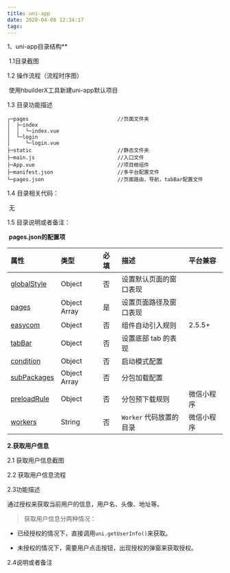 ```yaml
---
title: uni-app
date: 2020-04-08 12:34:17
tags:
---
```

1、uni-app目录结构**

​	1.1目录截图



1.2 操作流程（流程时序图）

​	使用hbuilderX工具新建uni-app默认项目

1.3 目录功能描述

```dif
┌─pages               				//页面文件夹
│  ├─index								
│  │  └─index.vue    
│  └─login
│     └─login.vue    
├─static           					//静态文件夹
├─main.js       					//入口文件
├─App.vue          					//项目根组件
├─manifest.json  					//多平台配置文件
└─pages.json 						//页面路由，导航，tabBar配置文件
```

1.4 目录相关代码：

​	无

1.5 目录说明或者备注：

​	**pages.json的配置项**

| 属性                                                         | 类型         | 必填 | 描述                    | 平台兼容   |
| :----------------------------------------------------------- | :----------- | :--- | :---------------------- | :--------- |
| [globalStyle](https://uniapp.dcloud.io/collocation/pages?id=globalstyle) | Object       | 否   | 设置默认页面的窗口表现  |            |
| [pages](https://uniapp.dcloud.io/collocation/pages?id=pages) | Object Array | 是   | 设置页面路径及窗口表现  |            |
| [easycom](https://uniapp.dcloud.io/collocation/pages?id=easycom) | Object       | 否   | 组件自动引入规则        | 2.5.5+     |
| [tabBar](https://uniapp.dcloud.io/collocation/pages?id=tabbar) | Object       | 否   | 设置底部 tab 的表现     |            |
| [condition](https://uniapp.dcloud.io/collocation/pages?id=condition) | Object       | 否   | 启动模式配置            |            |
| [subPackages](https://uniapp.dcloud.io/collocation/pages?id=subpackages) | Object Array | 否   | 分包加载配置            |            |
| [preloadRule](https://uniapp.dcloud.io/collocation/pages?id=preloadrule) | Object       | 否   | 分包预下载规则          | 微信小程序 |
| [workers](https://developers.weixin.qq.com/miniprogram/dev/framework/workers.html) | String       | 否   | `Worker` 代码放置的目录 | 微信小程序 |

**2.获取用户信息**

2.1 获取用户信息截图

2.2 获取用户信息流程

2.3功能描述

通过授权来获取当前用户的信息，用户名、头像、地址等。

> 获取用户信息分两种情况：

* 已经授权的情况下，直接调用`uni.getUserInfo()`来获取。

* 未授权的情况下，需要用户点击按钮，出现授权的弹窗来获取授权。

2.4说明或者备注
